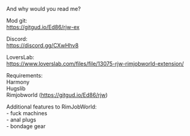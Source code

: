 And why would you read me?

Mod git:  
https://gitgud.io/Ed86/rjw-ex

Discord:  
https://discord.gg/CXwHhv8

LoversLab:  
https://www.loverslab.com/files/file/13075-rjw-rimjobworld-extension/

Requirements:  
Harmony  
Hugslib  
Rimjobworld (https://gitgud.io/Ed86/rjw)  

Additional features to RimJobWorld:  
	- fuck machines  
	- anal plugs  
	- bondage gear  